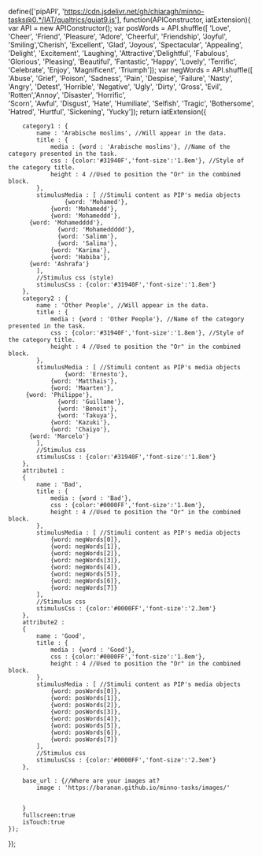 define(['pipAPI', 'https://cdn.jsdelivr.net/gh/chiaragh/minno-tasks@0.*/IAT/qualtrics/quiat9.js'], function(APIConstructor, iatExtension){
    var API = new APIConstructor();
var posWords = API.shuffle([
            'Love', 'Cheer', 'Friend', 'Pleasure', 
            'Adore', 'Cheerful', 'Friendship', 'Joyful', 
            'Smiling','Cherish', 'Excellent', 'Glad', 
            'Joyous', 'Spectacular', 'Appealing', 'Delight', 
            'Excitement', 'Laughing', 'Attractive','Delightful', 
            'Fabulous', 'Glorious', 'Pleasing', 'Beautiful', 
            'Fantastic', 'Happy', 'Lovely', 'Terrific', 
            'Celebrate', 'Enjoy', 'Magnificent', 'Triumph']);
  var negWords = API.shuffle([
            'Abuse', 'Grief', 'Poison', 'Sadness', 
            'Pain', 'Despise', 'Failure', 'Nasty', 
            'Angry', 'Detest', 'Horrible', 'Negative', 
            'Ugly', 'Dirty', 'Gross', 'Evil', 
            'Rotten','Annoy', 'Disaster', 'Horrific',  
            'Scorn', 'Awful', 'Disgust', 'Hate', 
            'Humiliate', 'Selfish', 'Tragic', 'Bothersome', 
            'Hatred', 'Hurtful', 'Sickening', 'Yucky']);
	return iatExtension({

		category1 : {
			name : 'Arabische moslims', //Will appear in the data.
			title : {
				media : {word : 'Arabische moslims'}, //Name of the category presented in the task.
				css : {color:'#31940F','font-size':'1.8em'}, //Style of the category title.
				height : 4 //Used to position the "Or" in the combined block.
			}, 
			stimulusMedia : [ //Stimuli content as PIP's media objects
    		        {word: 'Mohamed'},
                {word: 'Mohamedd'},
                {word: 'Mohameddd'},
		  {word: 'Mohamedddd'},
            	  {word: 'Mohameddddd'},
            	  {word: 'Salimm'},
            	  {word: 'Salima'},
                {word: 'Karima'},
                {word: 'Habiba'},
		  {word: 'Ashrafa'}  
			], 
			//Stimulus css (style)
			stimulusCss : {color:'#31940F','font-size':'1.8em'}
		},	
		category2 :	{
			name : 'Other People', //Will appear in the data.
			title : {
				media : {word : 'Other People'}, //Name of the category presented in the task.
				css : {color:'#31940F','font-size':'1.8em'}, //Style of the category title.
				height : 4 //Used to position the "Or" in the combined block.
			}, 
			stimulusMedia : [ //Stimuli content as PIP's media objects
    		        {word: 'Ernesto'},
                {word: 'Matthais'},
                {word: 'Maarten'},
		 {word: 'Philippe'},
            	  {word: 'Guillame'},
            	  {word: 'Benoit'},
            	  {word: 'Takuya'},
                {word: 'Kazuki'},
                {word: 'Chaiyo'},
		  {word: 'Marcelo'}
			], 
			//Stimulus css
			stimulusCss : {color:'#31940F','font-size':'1.8em'}
		},
		attribute1 :
		{
			name : 'Bad',
			title : {
				media : {word : 'Bad'},
				css : {color:'#0000FF','font-size':'1.8em'},
				height : 4 //Used to position the "Or" in the combined block.
			},
			stimulusMedia : [ //Stimuli content as PIP's media objects
				{word: negWords[0]},
				{word: negWords[1]},
				{word: negWords[2]},
				{word: negWords[3]},
				{word: negWords[4]},
				{word: negWords[5]},
				{word: negWords[6]},
				{word: negWords[7]}
			],
			//Stimulus css
			stimulusCss : {color:'#0000FF','font-size':'2.3em'}
		},
		attribute2 :
		{
			name : 'Good',
			title : {
				media : {word : 'Good'},
				css : {color:'#0000FF','font-size':'1.8em'},
				height : 4 //Used to position the "Or" in the combined block.
			},
			stimulusMedia : [ //Stimuli content as PIP's media objects
				{word: posWords[0]},
				{word: posWords[1]},
				{word: posWords[2]},
				{word: posWords[3]},
				{word: posWords[4]},
				{word: posWords[5]},
				{word: posWords[6]},
				{word: posWords[7]}
			],
			//Stimulus css
			stimulusCss : {color:'#0000FF','font-size':'2.3em'}
		},

		base_url : {//Where are your images at?
			image : 'https://baranan.github.io/minno-tasks/images/'
			
	
		} 
		fullscreen:true 
		isTouch:true
	});
});
